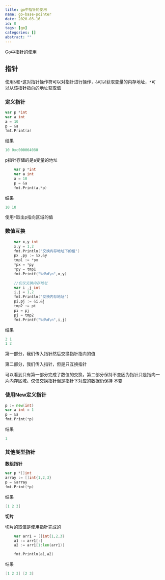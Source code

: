 ```yaml
---
title: go中指针的使用
name: go-base-pointer
date: 2020-03-16
id: 0
tags: [go]
categories: []
abstract: ""
---
```



Go中指针的使用

<!--more-->

## 指针

使用`&`和`*`这对指针操作符可以对指针进行操作，`&`可以获取变量的内存地址，`*`可以从该指针指向的地址获取值

### 定义指针

```go
var p *int
var a int
a = 10
p = &a
fmt.Print(a)
```

结果

```go
10 0xc000064080
```

p指针存储的是a变量的地址

```go
	var p *int
	var a int
	a = 10
	p = &a
	fmt.Print(a,*p)
```

结果

```go
10 10
```

使用`*`取出p指向区域的值

### 数值互换

```go
	var x,y int
	x,y = 1,2
	fmt.Println("交换内存地址下的值")
	px ,py := &x,&y
	tmp1 := *px
	*px = *py
	*py = tmp1
	fmt.Printf("%d%d\n",x,y)
	
	//仅仅交换内存地址
	var i ,j int
	i,j = 1,2
	fmt.Println("交换内存地址")
	pi,pj := &i,&j
	tmp2 := pi
	pi = pj
	pj = tmp2
	fmt.Printf("%d%d\n",i,j)
```

结果

```go
2 1
1 2
```

第一部分，我们传入指针然后交换指针指向的值

第二部分，我们传入指针，但是只互换指针

可以看到只有第一部分完成了数值的交换，第二部分保持不变因为指针只是指向一片内存区域。仅仅交换指针但是指针下对应的数据仍保持 不变

### 使用New定义指针

```go
p := new(int)
var a int = 1
p = &a
fmt.Print(*p)
```

结果

```go
1
```

### 其他类型指针

**数组指针**

```go
var p *[]int
array := []int{1,2,3}
p = &array
fmt.Print(*p)
```

结果

```go
[1 2 3]
```

**切片**

切片的取值是使用指针完成的

```go
	var arr1 = []int{1,2,3}
	a1 := arr1[:]
	a2 := arr1[1:len(arr1)]

	fmt.Println(a1,a2)
```

结果

```go
[1 2 3] [2 3]
```


